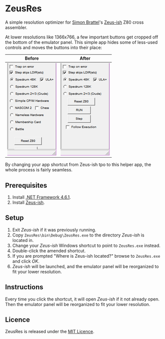 # ZeusRes
A simple resolution optimizer for [Simon Brattel](http://www.desdes.com/)'s [Zeus-ish](http://www.desdes.com/products/oldfiles/zeus.htm) Z80 cross assembler.

At lower resolutions like 1366x766, a few important buttons get cropped off the bottom of the emulator panel. This simple app hides some of less-used controls and moves the buttons into their place:

| **Before**    |   **After**   |
|:-------------:|:-------------:|
| ![Before](https://raw.githubusercontent.com/Threetwosevensixseven/ZeusRes/master/Images/before.png) | ![After](https://raw.githubusercontent.com/Threetwosevensixseven/ZeusRes/master/Images/after.png) |

By changing your app shortcut from Zeus-ish tpo to this helper app, the whole process is fairly seamless.

## Prerequisites
1. Install [.NET Framework 4.6.1](https://www.microsoft.com/en-us/download/details.aspx?id=49981).
2. Install [Zeus-ish](http://www.desdes.com/products/oldfiles/zeus.htm).

## Setup
1. Exit *Zeus-ish* if it was previously running.
2. Copy `ZeusRes\bin\Debug\ZeusRes.exe` to the directory *Zeus-ish* is located in.
3. Change your *Zeus-ish* Windows shortcut to point to `ZeusRes.exe` instead.
4. Double-click the amended shortcut.
5. If you are prompted "Where is Zeus-ish located?" browse to `ZeusRes.exe` and click *OK*.
6. *Zeus-ish* will be launched, and the emulator panel will be reorganized to fit your lower resolution.

## Instructions
Every time you click the shortcut, it will open *Zeus-ish* if it not already open. Then the emulator panel will be reorganized to fit your lower resolution.

## Licence
ZeusRes is released under the [MIT Licence](https://github.com/Threetwosevensixseven/ZeusRes/blob/master/LICENSE).
